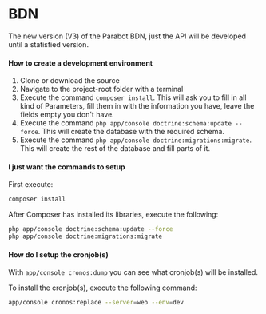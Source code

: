 BDN
===

The new version (V3) of the Parabot BDN, just the API will be developed until a statisfied version.

#### How to create a development environment
1. Clone or download the source
2. Navigate to the project-root folder with a terminal
3. Execute the command `composer install`. This will ask you to fill in all kind of Parameters, fill them in with the information you have, leave the fields empty you don't have.
4. Execute the command `php app/console doctrine:schema:update --force`. This will create the database with the required schema.
5. Execute the command `php app/console doctrine:migrations:migrate`. This will create the rest of the database and fill parts of it.

#### I just want the commands to setup
First execute:
```bash
composer install
```

After Composer has installed its libraries, execute the following:
```bash
php app/console doctrine:schema:update --force
php app/console doctrine:migrations:migrate
```

#### How do I setup the cronjob(s)
With `app/console cronos:dump` you can see what cronjob(s) will be installed.

To install the cronjob(s), execute the following command:
```bash
app/console cronos:replace --server=web --env=dev
```